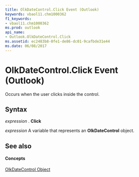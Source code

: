 ```yaml
---
title: OlkDateControl.Click Event (Outlook)
keywords: vbaol11.chm1000362
f1_keywords:
- vbaol11.chm1000362
ms.prod: outlook
api_name:
- Outlook.OlkDateControl.Click
ms.assetid: ec2483b8-0fe1-de86-dc01-9cafbde31e44
ms.date: 06/08/2017
---
```



# OlkDateControl.Click Event (Outlook)

Occurs when the user clicks inside the control.


## Syntax

 _expression_ . **Click**

 _expression_ A variable that represents an **OlkDateControl** object.


## See also


#### Concepts


[OlkDateControl Object](Outlook.OlkDateControl.md)


